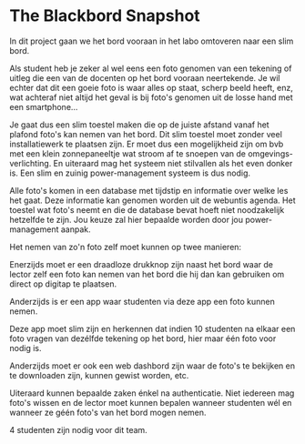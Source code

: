 # The Blackbord Snapshot

In dit project gaan we het bord vooraan in het labo omtoveren naar een slim bord.

Als student heb je zeker al wel eens een foto genomen van een tekening of uitleg
die een van de docenten op het bord vooraan neertekende. Je wil echter dat dit
een goeie foto is waar alles op staat, scherp beeld heeft, enz, wat achteraf niet 
altijd het geval is bij foto's genomen uit de losse hand met een smartphone...

Je gaat dus een slim toestel maken die op de juiste afstand vanaf het plafond
foto's kan nemen van het bord. Dit slim toestel moet zonder veel installatiewerk 
te plaatsen zijn. Er moet dus een mogelijkheid zijn om bvb met een klein
zonnepaneeltje wat stroom af te snoepen van de omgevings-verlichting.
En uiteraard mag het systeem niet stilvallen als het even donker is.
Een slim en zuinig power-management systeem is dus nodig. 

Alle foto's komen in een database met tijdstip en informatie over welke les het gaat.
Deze informatie kan genomen worden uit de webuntis agenda. Het toestel wat 
foto's neemt en die de database bevat hoeft niet noodzakelijk hetzelfde te zijn.
Jou keuze zal hier bepaalde worden door jou power-management aanpak.

Het nemen van zo'n foto zelf moet kunnen op twee manieren:

Enerzijds moet er een draadloze drukknop zijn naast het bord waar de lector
zelf een foto kan nemen van het bord die hij dan kan gebruiken om direct op
digitap te plaatsen.

Anderzijds is er een app waar studenten via deze app een foto kunnen nemen.

Deze app moet slim zijn en herkennen dat indien 10 studenten na elkaar een foto
vragen van dezélfde tekening op het bord, hier maar één foto voor nodig is.

Anderzijds moet er ook een web dashbord zijn waar de foto's te bekijken en
te downloaden zijn, kunnen gewist worden, etc.

Uiteraard kunnen bepaalde zaken énkel na authenticatie. Niet iedereen
mag foto's wissen en de lector moet kunnen bepalen wanneer studenten wél en
wanneer ze géén foto's van het bord mogen nemen.



4 studenten zijn nodig voor dit team.




